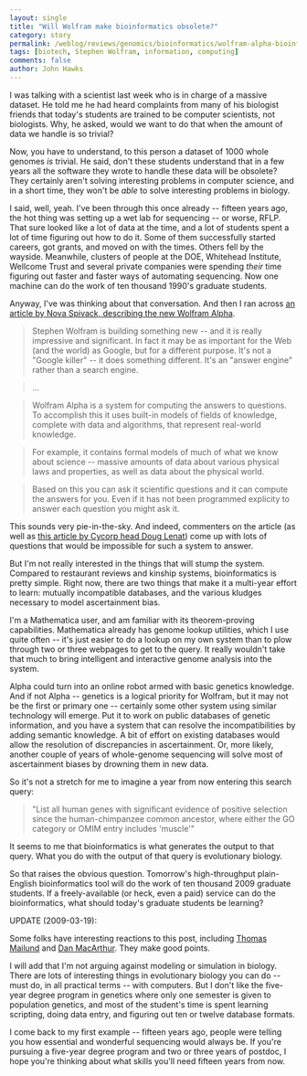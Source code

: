 ```yaml
---
layout: single 
title: "Will Wolfram make bioinformatics obsolete?" 
category: story
permalink: /weblog/reviews/genomics/bioinformatics/wolfram-alpha-bioinformatics-2009.html
tags: [biotech, Stephen Wolfram, information, computing] 
comments: false 
author: John Hawks 
---
```


I was talking with a scientist last week who is in charge of a massive dataset. He told me he had heard complaints from many of his biologist friends that today's students are trained to be computer scientists, not biologists. Why, he asked, would we want to do that when the amount of data we handle is so trivial? 

Now, you have to understand, to this person a dataset of 1000 whole genomes <i>is</i> trivial. He said, don't these students understand that in a few years all the software they wrote to handle these data will be obsolete? They certainly aren't solving interesting problems in computer science, and in a short time, they won't be <i>able</i> to solve interesting problems in biology. 

I said, well, yeah. I've been through this once already -- fifteen years ago, the hot thing was setting up a wet lab for sequencing -- or worse, RFLP. That sure looked like a lot of data at the time, and a lot of students spent a lot of time figuring out how to do it. Some of them successfully started careers, got grants, and moved on with the times. Others fell by the wayside. Meanwhile, clusters of people at the DOE, Whitehead Institute, Wellcome Trust and several private companies were spending <i>their</i> time figuring out faster and faster ways of automating sequencing. Now one machine can do the work of ten thousand 1990's graduate students. 

Anyway, I've was thinking about that conversation. And then I ran across <a href="http://www.twine.com/item/122mz8lz9-4c/wolfram-alpha-is-coming-and-it-could-be-as-important-as-google">an article by Nova Spivack, describing the new Wolfram Alpha</a>. 

<blockquote>Stephen Wolfram is building something new -- and it is really impressive and significant. In fact it may be as important for the Web (and the world) as Google, but for a different purpose. It's not a "Google killer" -- it does something different. It's an "answer engine" rather than a search engine.</blockquote>

<blockquote>...</blockquote>

<blockquote>Wolfram Alpha is a system for computing the answers to questions. To accomplish this it uses built-in models of fields of knowledge, complete with data and algorithms, that represent real-world knowledge.</blockquote>

<blockquote>For example, it contains formal models of much of what we know about science -- massive amounts of data about various physical laws and properties, as well as data about the physical world.</blockquote>

<blockquote>Based on this you can ask it scientific questions and it can compute the answers for you. Even if it has not been programmed explicity to answer each question you might ask it.</blockquote>

This sounds very pie-in-the-sky. And indeed, commenters on the article (as well as <a href="http://www.semanticuniverse.com/blogs-i-was-positively-impressed-wolfram-alpha.html">this article by Cycorp head Doug Lenat</a>) come up with lots of questions that would be impossible for such a system to answer. 

But I'm not really interested in the things that will stump the system. Compared to restaurant reviews and kinship systems, bioinformatics is pretty simple. Right now, there are two things that make it a multi-year effort to learn: mutually incompatible databases, and the various kludges necessary to model ascertainment bias. 

I'm a Mathematica user, and am familiar with its theorem-proving capabilities. Mathematica already has genome lookup utilities, which I use quite often -- it's just easier to do a lookup on my own system than to plow through two or three webpages to get to the query. It really wouldn't take that much to bring intelligent and interactive genome analysis into the system. 

Alpha could turn into an online robot armed with basic genetics knowledge. And if not Alpha -- genetics is a logical priority for Wolfram, but it may not be the first or primary one -- certainly some other system using similar technology will emerge. Put it to work on public databases of genetic information, and you have a system that can resolve the incompatibilities by adding semantic knowledge. A bit of effort on existing databases would allow the resolution of discrepancies in ascertainment. Or, more likely, another couple of years of whole-genome sequencing will solve most of ascertainment biases by drowning them in new data. 

So it's not a stretch for me to imagine a year from now entering this search query: 

<blockquote>"List all human genes with significant evidence of positive selection since the human-chimpanzee common ancestor, where either the GO category or OMIM entry includes 'muscle'"</blockquote>

It seems to me that bioinformatics is what generates the output to that query. What you do with the output of that query is evolutionary biology. 

So that raises the obvious question. Tomorrow's high-throughput plain-English bioinformatics tool will do the work of ten thousand 2009 graduate students.  If a freely-available (or heck, even a paid) service can do the bioinformatics, what should today's graduate students be learning? 

UPDATE (2009-03-19): 

Some folks have interesting reactions to this post, including <a href="http://www.mailund.dk/index.php/2009/03/19/automating-scientific-grunt-work/">Thomas Mailund</a> and <a href="http://scienceblogs.com/geneticfuture/2009/03/why_biology_students_should_be.php">Dan MacArthur</a>. They make good points. 

I will add that I'm not arguing against modeling or simulation in biology. There are lots of interesting things in evolutionary biology you can do -- must do, in all practical terms -- with computers. But I don't like the five-year degree program in genetics where only one semester is given to population genetics, and most of the student's time is spent learning scripting, doing data entry, and figuring out ten or twelve database formats. 

I come back to my first example -- fifteen years ago, people were telling you how essential and wonderful sequencing would always be. If you're pursuing a five-year degree program and two or three years of postdoc, I hope you're thinking about what skills you'll need fifteen years from now. 



